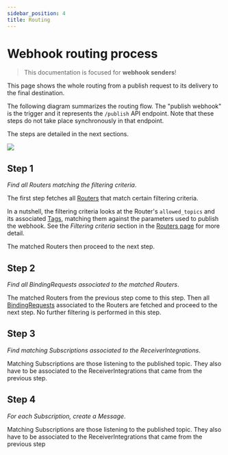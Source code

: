 ```yaml
---
sidebar_position: 4
title: Routing
---
```


# Webhook routing process

> This documentation is focused for **webhook senders**!

This page shows the whole routing from a publish request to its delivery
to the final destination.

The following diagram summarizes the routing flow. The "publish webhook" is
the trigger and it represents the `/publish` API endpoint.
Note that these steps do not take place synchronously in that endpoint.

The steps are detailed in the next sections.

![](/img/webhook_routing_1.svg)

## Step 1

_Find all Routers matching the filtering criteria_.

The first step fetches all [Routers](/docs/resources/routers) that match certain
filtering criteria.

In a nutshell, the filtering criteria looks at the Router's `allowed_topics`
and its associated [Tags](/docs/resources/tags), matching them against the parameters used to
publish the webhook.
See the _Filtering criteria_ section in the [Routers page](/docs/resources/routers) for
more detail.

The matched Routers then proceed to the next step.

## Step 2

_Find all BindingRequests associated to the matched Routers_.

The matched Routers from the previous step come to this step.
Then all [BindingRequests](/docs/resources/binding-requests) associated to
the Routers are fetched and proceed to the next step. No further
filtering is performed in this step.

## Step 3

_Find matching Subscriptions associated to the ReceiverIntegrations_.

Matching Subscriptions are those listening to the published topic.
They also have to be associated to the ReceiverIntegrations that came
from the previous step.

## Step 4

_For each Subscription, create a Message_.

Matching Subscriptions are those listening to the published topic.
They also have to be associated to the ReceiverIntegrations that came
from the previous step

